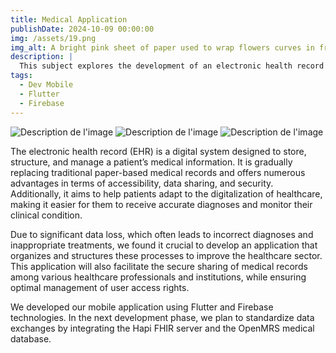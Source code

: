 ```yaml
---
title: Medical Application
publishDate: 2024-10-09 00:00:00
img: /assets/19.png
img_alt: A bright pink sheet of paper used to wrap flowers curves in front of rich blue background
description: |
  This subject explores the development of an electronic health record (EHR) application to improve the organization, accessibility, and secure sharing of patient data in healthcare. The project uses Flutter and Firebase, with future plans to integrate Hapi FHIR and OpenMRS for standardized data exchange.
tags:
  - Dev Mobile 
  - Flutter
  - Firebase
---
```



![Description de l'image](/assets/14.png)
![Description de l'image](/assets/15.png)
![Description de l'image](/assets/16.png)

The electronic health record (EHR) is a digital system designed to store, structure, and manage a patient’s medical information. It is gradually replacing traditional paper-based medical records and offers numerous advantages in terms of accessibility, data sharing, and security. Additionally, it aims to help patients adapt to the digitalization of healthcare, making it easier for them to receive accurate diagnoses and monitor their clinical condition.

Due to significant data loss, which often leads to incorrect diagnoses and inappropriate treatments, we found it crucial to develop an application that organizes and structures these processes to improve the healthcare sector. This application will also facilitate the secure sharing of medical records among various healthcare professionals and institutions, while ensuring optimal management of user access rights.

We developed our mobile application using Flutter and Firebase technologies. In the next development phase, we plan to standardize data exchanges by integrating the Hapi FHIR server and the OpenMRS medical database.
